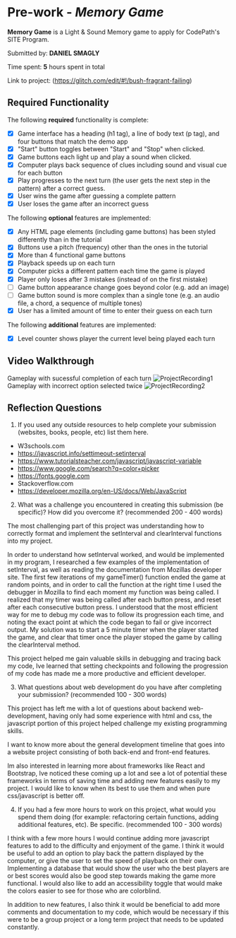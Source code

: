 # Pre-work - *Memory Game*

**Memory Game** is a Light & Sound Memory game to apply for CodePath's SITE Program. 

Submitted by: **DANIEL SMAGLY**

Time spent: **5** hours spent in total

Link to project: (https://glitch.com/edit/#!/bush-fragrant-failing)

## Required Functionality

The following **required** functionality is complete:

* [x] Game interface has a heading (h1 tag), a line of body text (p tag), and four buttons that match the demo app
* [x] "Start" button toggles between "Start" and "Stop" when clicked. 
* [x] Game buttons each light up and play a sound when clicked. 
* [x] Computer plays back sequence of clues including sound and visual cue for each button
* [x] Play progresses to the next turn (the user gets the next step in the pattern) after a correct guess. 
* [x] User wins the game after guessing a complete pattern
* [x] User loses the game after an incorrect guess

The following **optional** features are implemented:

* [x] Any HTML page elements (including game buttons) has been styled differently than in the tutorial
* [x] Buttons use a pitch (frequency) other than the ones in the tutorial
* [x] More than 4 functional game buttons
* [x] Playback speeds up on each turn
* [x] Computer picks a different pattern each time the game is played
* [x] Player only loses after 3 mistakes (instead of on the first mistake)
* [ ] Game button appearance change goes beyond color (e.g. add an image)
* [ ] Game button sound is more complex than a single tone (e.g. an audio file, a chord, a sequence of multiple tones)
* [x] User has a limited amount of time to enter their guess on each turn

The following **additional** features are implemented:

- [x] Level counter shows player the current level being played each turn

## Video Walkthrough

Gameplay with sucessful completion of each turn
![ProjectRecording1](https://user-images.githubusercontent.com/77174573/112263106-00838100-8c2c-11eb-89c4-2bdb770bb2a6.gif)
Gameplay with incorrect option selected twice ![ProjectRecording2](https://user-images.githubusercontent.com/77174573/112263194-23ae3080-8c2c-11eb-93c4-f3ee77aead89.gif)

## Reflection Questions
1. If you used any outside resources to help complete your submission (websites, books, people, etc) list them here. 

- W3schools.com
- https://javascript.info/settimeout-setinterval
- https://www.tutorialsteacher.com/javascript/javascript-variable
- https://www.google.com/search?q=color+picker
- https://fonts.google.com
- Stackoverflow.com
- https://developer.mozilla.org/en-US/docs/Web/JavaScript






2. What was a challenge you encountered in creating this submission (be specific)? How did you overcome it? (recommended 200 - 400 words) 

The most challenging part of this project was understanding how to correctly format and implement the setInterval and clearInterval functions into my project. 

In order to understand how setInterval worked, and would be implemented in my program, I researched a few examples of the implementation of setInterval, as well as reading the documentation from Mozillas developer site. The first few iterations of my gameTimer() function ended the game at random points, and in order to call the function at the right time I used the debugger in Mozilla to find each moment my function was being called. I realized that my timer was being called after each button press, and reset after each consecutive button press. I understood that the most efficient way for me to debug my code was to follow its progression each time, and noting the exact point at which the code began to fail or give incorrect output. My solution was to start a 5 minute timer when the player started the game, and clear that timer once the player stoped the game by calling the clearInterval method. 

This project helped me gain valuable skills in debugging and tracing back my code, Ive learned that setting checkpoints and following the progression of my code has made me a more productive and efficient developer. 






3. What questions about web development do you have after completing your submission? (recommended 100 - 300 words) 

This project has left me with a lot of questions about backend web-development, having only had some experience with html and css, the javascript portion of this project helped challenge my existing programming skills. 

I want to know more about the general development timeline that goes into a website project consisting of both back-end and front-end features. 

Im also interested in learning more about frameworks like React and Bootstrap, Ive noticed these coming up a lot and see a lot of potential these frameworks in terms of saving time and adding new features easily to my project. I would like to know when its best to use them and when pure css/javascript is better off. 




4. If you had a few more hours to work on this project, what would you spend them doing (for example: refactoring certain functions, adding additional features, etc). Be specific. (recommended 100 - 300 words) 

I think with a few more hours I would continue adding more javascript features to add to the difficulty and enjoyment of the game. I think it would be useful to add an option to play back the pattern displayed by the computer, or give the user to set the speed of playback on their own. Implementing a database that would show the user who the best players are or best scores would also be good step towards making the game more functional. I would also like to add an accessibility toggle that would make the colors easier to see for those who are colorblind.

In addition to new features, I also think it would be beneficial to add more comments and documentation to my code, which would be necessary if this were to be a group project or a long term project that needs to be updated constantly. 
